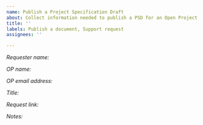 ```yaml
---
name: Publish a Project Specification Draft
about: Collect information needed to publish a PSD for an Open Project
title: ''
labels: Publish a document, Support request
assignees: ''

---
```


*Requester name:* 

*OP name:*  

*OP email address:* 

*Title:* 

*Request link:* 

*Notes:*
